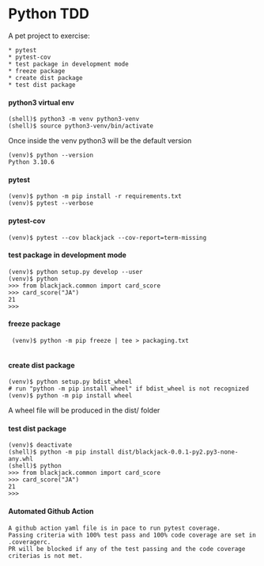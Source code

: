 # Python TDD

A pet project to exercise:

    * pytest
    * pytest-cov
    * test package in development mode
    * freeze package
    * create dist package
    * test dist package


#### python3 virtual env

```shell
(shell)$ python3 -m venv python3-venv
(shell)$ source python3-venv/bin/activate
```
Once inside the venv python3 will be the default version
```
(venv)$ python --version
Python 3.10.6
```

#### pytest

```shell \tiny
(venv)$ python -m pip install -r requirements.txt
(venv)$ pytest --verbose

```

#### pytest-cov

```shell
(venv)$ pytest --cov blackjack --cov-report=term-missing

```

#### test package in development mode

```shell
(venv)$ python setup.py develop --user
(venv)$ python
>>> from blackjack.common import card_score
>>> card_score("JA")
21
>>>

```

#### freeze package
```shell
 (venv)$ python -m pip freeze | tee > packaging.txt
 
 ```

 #### create dist package
 ```shell
 (venv)$ python setup.py bdist_wheel
 # run "python -m pip install wheel" if bdist_wheel is not recognized
 (venv)$ python -m pip install wheel
 ```
 A wheel file will be produced in the dist/ folder

 #### test dist package
 ```shell
 (venv)$ deactivate
 (shell)$ python -m pip install dist/blackjack-0.0.1-py2.py3-none-any.whl
 (shell)$ python
>>> from blackjack.common import card_score
>>> card_score("JA")
21
>>>

```

#### Automated Github Action

    A github action yaml file is in pace to run pytest coverage.
    Passing criteria with 100% test pass and 100% code coverage are set in .coveragerc.
    PR will be blocked if any of the test passing and the code coverage criterias is not met. 